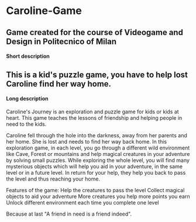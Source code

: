# Caroline-Game
Game created for the course of Videogame and Design in Politecnico of Milan
-------------------------
#### Short description

This is a kid's puzzle game, you have to help lost Caroline find her way home.
-------------------------
#### Long description

Caroline's Journey is an exploration and puzzle game for kids or kids at heart.
This game teaches the lessons of friendship and helping people in need to the kids.

Caroline fell through the hole into the darkness, away from her parents and her home.
She is lost and needs to find her way back home. In this exploration game, in each level, you go through a different wild environment like Cave, Forest or mountains and help magical creatures in your adventure by solving small puzzles. While exploring the whole level, you will find many mysterious objects which will help you aid in your adventure, in the same level or in a future level. In return for your help, they help you back to pass the level and thus reaching your home. 

Features of the game:
Help the creatures to pass the level
Collect magical objects to aid your adventure
More creatures you help more points you earn
Unlock different environment each time you complete one level

Because at last "A friend in need is a friend indeed".
